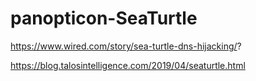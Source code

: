# panopticon-SeaTurtle

https://www.wired.com/story/sea-turtle-dns-hijacking/?

https://blog.talosintelligence.com/2019/04/seaturtle.html
